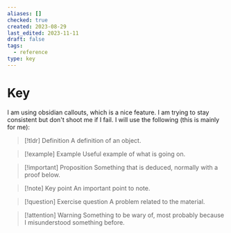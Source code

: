 ```yaml
---
aliases: []
checked: true
created: 2023-08-29
last_edited: 2023-11-11
draft: false
tags:
  - reference
type: key
---
```

# Key

I am using obsidian callouts, which is a nice feature. I am trying to stay consistent but don't shoot me if I fail. I will use the following (this is mainly for me):

> [!tldr] Definition
> A definition of an object.

> [!example] Example
> Useful example of what is going on.

> [!important] Proposition
> Something that is deduced, normally with a proof below.

> [!note] Key point
> An important point to note.

> [!question] Exercise question
> A problem related to the material.

> [!attention] Warning
> Something to be wary of, most probably because I misunderstood something before.
